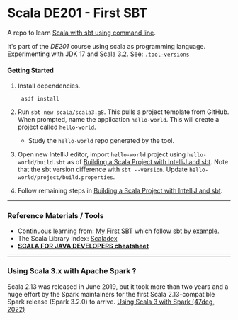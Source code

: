 # Scala DE201 - First SBT

A repo to learn [Scala with sbt using command line](https://docs.scala-lang.org/getting-started/index.html#using-the-command-line).

It's part of the _DE201_ course using scala as programming language. Experimenting with JDK 17 and Scala 3.2. See: [`.tool-versions`](./.tool-versions)

#### Getting Started

1. Install dependencies.
   ```
    asdf install
   ```

2. Run `sbt new scala/scala3.g8`. This pulls a project template from GitHub. When prompted, name the application `hello-world`. This will create a project called `hello-world`.
   - Study the `hello-world` repo generated by the tool.


3. Open new IntelliJ editor, import `hello-world` project using `hello-world/build.sbt` as of [Building a Scala Project with IntelliJ and sbt](https://docs.scala-lang.org/getting-started/intellij-track/building-a-scala-project-with-intellij-and-sbt.html#creating-the-project). Note that the sbt version difference with `sbt --version`. Update `hello-world/project/build.properties`.


4. Follow remaining steps in [Building a Scala Project with IntelliJ and sbt](https://docs.scala-lang.org/getting-started/intellij-track/building-a-scala-project-with-intellij-and-sbt.html#understanding-the-directory-structure).

---

### Reference Materials / Tools
- Continuous learning from: [My First SBT](https://github.com/yulian-tw/My-First-SBT) which follow [sbt by example](https://www.scala-sbt.org/1.x/docs/sbt-by-example.html).
- The Scala Library Index: [Scaladex](https://index.scala-lang.org/)
- [**SCALA FOR JAVA DEVELOPERS cheatsheet**](https://docs.scala-lang.org/scala3/book/scala-for-java-devs.html)

---

### Using Scala 3.x with Apache Spark ?

Scala 2.13 was released in June 2019, but it took more than two years and a huge effort by the Spark maintainers for
the first Scala 2.13-compatible Spark release (Spark 3.2.0) to arrive. [Using Scala 3 with Spark (47deg, 2022)](
https://www.47deg.com/blog/using-scala-3-with-spark/)